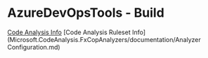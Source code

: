 # AzureDevOpsTools - Build

[Code Analysis Info](Microsoft.CodeAnalysis.FxCopAnalyzers/documentation/Microsoft.CodeAnalysis.FxCopAnalyzers.md)
[Code Analysis Ruleset Info](Microsoft.CodeAnalysis.FxCopAnalyzers/documentation/Analyzer Configuration.md)
